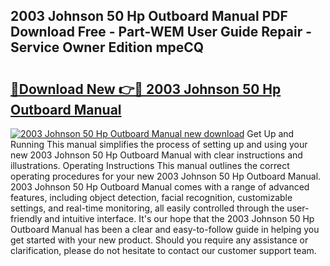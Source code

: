 ## 2003 Johnson 50 Hp Outboard Manual PDF Download Free - Part-WEM User Guide Repair - Service Owner Edition mpeCQ

# <h2><a href="http://bc29995.oget.top/?id=2003+Johnson+50+Hp+Outboard+Manual">🔗Download New 👉🔴 2003 Johnson 50 Hp Outboard Manual</a></h2>

[![2003 Johnson 50 Hp Outboard Manual new download](https://i.imgur.com/5g1atiW.png)](http://bc29995.oget.top/?id=2003+Johnson+50+Hp+Outboard+Manual)
Get Up and Running This manual simplifies the process of setting up and using your new 2003 Johnson 50 Hp Outboard Manual with clear instructions and illustrations. Operating Instructions This manual outlines the correct operating procedures for your new 2003 Johnson 50 Hp Outboard Manual. 2003 Johnson 50 Hp Outboard Manual comes with a range of advanced features, including object detection, facial recognition, customizable settings, and real-time monitoring, all easily controlled through the user-friendly and intuitive interface. It's our hope that the 2003 Johnson 50 Hp Outboard Manual has been a clear and easy-to-follow guide in helping you get started with your new product. Should you require any assistance or clarification, please do not hesitate to contact our customer support team.
